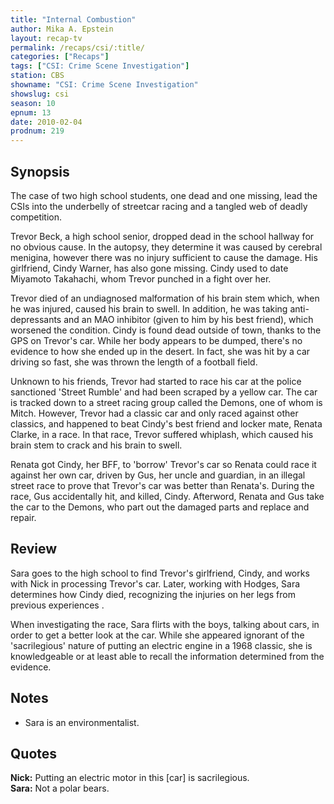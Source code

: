 ```yaml
---
title: "Internal Combustion"
author: Mika A. Epstein
layout: recap-tv
permalink: /recaps/csi/:title/
categories: ["Recaps"]
tags: ["CSI: Crime Scene Investigation"]
station: CBS
showname: "CSI: Crime Scene Investigation"
showslug: csi
season: 10
epnum: 13  
date: 2010-02-04
prodnum: 219  
---
```


## Synopsis

The case of two high school students, one dead and one missing, lead the CSIs into the underbelly of streetcar racing and a tangled web of deadly competition.

Trevor Beck, a high school senior, dropped dead in the school hallway for no obvious cause. In the autopsy, they determine it was caused by cerebral menigina, however there was no injury sufficient to cause the damage. His girlfriend, Cindy Warner, has also gone missing. Cindy used to date Miyamoto Takahachi, whom Trevor punched in a fight over her.

Trevor died of an undiagnosed malformation of his brain stem which, when he was injured, caused his brain to swell. In addition, he was taking anti-depressants and an MAO inhibitor (given to him by his best friend), which worsened the condition. Cindy is found dead outside of town, thanks to the GPS on Trevor's car. While her body appears to be dumped, there's no evidence to how she ended up in the desert. In fact, she was hit by a car driving so fast, she was thrown the length of a football field.

Unknown to his friends, Trevor had started to race his car at the police sanctioned 'Street Rumble' and had been scraped by a yellow car. The car is tracked down to a street racing group called the Demons, one of whom is Mitch. However, Trevor had a classic car and only raced against other classics, and happened to beat Cindy's best friend and locker mate, Renata Clarke, in a race. In that race, Trevor suffered whiplash, which caused his brain stem to crack and his brain to swell.

Renata got Cindy, her BFF, to 'borrow' Trevor's car so Renata could race it against her own car, driven by Gus, her uncle and guardian, in an illegal street race to prove that Trevor's car was better than Renata's. During the race, Gus accidentally hit, and killed, Cindy. Afterword, Renata and Gus take the car to the Demons, who part out the damaged parts and replace and repair.

## Review

Sara goes to the high school to find Trevor's girlfriend, Cindy, and works with Nick in processing Trevor's car. Later, working with Hodges, Sara determines how Cindy died, recognizing the injuries on her legs from previous experiences .

When investigating the race, Sara flirts with the boys, talking about cars, in order to get a better look at the car. While she appeared ignorant of the 'sacrilegious' nature of putting an electric engine in a 1968 classic, she is knowledgeable or at least able to recall the information determined from the evidence.

## Notes

* Sara is an environmentalist.

## Quotes

**Nick:** Putting an electric motor in this [car] is sacrilegious.  
**Sara:** Not a polar bears.
